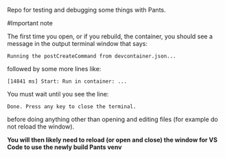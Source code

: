 Repo for testing and debugging some things with Pants.

#Important note

The first time you open, or if you rebuild, the container, you should see a message in the output terminal window that says:

```Running the postCreateCommand from devcontainer.json...```

followed by some more lines like:

```[14841 ms] Start: Run in container: ...```

You must wait until you see the line:

```Done. Press any key to close the terminal.```

before doing anything other than opening and editing files (for example do not reload the window).

**You will then likely need to reload (or open and close) the window for VS Code to use the newly build Pants venv**
